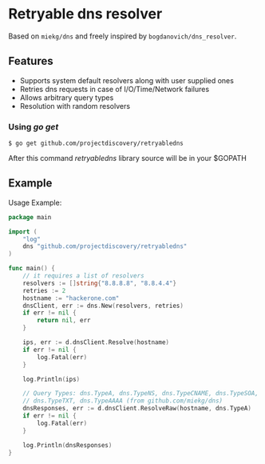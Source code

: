 # Retryable dns resolver
Based on `miekg/dns` and freely inspired by `bogdanovich/dns_resolver`.

## Features
- Supports system default resolvers along with user supplied ones
- Retries dns requests in case of I/O/Time/Network failures
- Allows arbitrary query types
- Resolution with random resolvers

### Using *go get*

```
$ go get github.com/projectdiscovery/retryabledns
```

After this command *retryabledns* library source will be in your $GOPATH

## Example
Usage Example:

``` go
package main

import (
    "log"
    dns "github.com/projectdiscovery/retryabledns"
)

func main() {
    // it requires a list of resolvers
    resolvers := []string{"8.8.8.8", "8.8.4.4"}
    retries := 2
    hostname := "hackerone.com"
    dnsClient, err := dns.New(resolvers, retries)
    if err != nil {
        return nil, err
    }

    ips, err := d.dnsClient.Resolve(hostname)
    if err != nil {
        log.Fatal(err)
    }

    log.Println(ips)

    // Query Types: dns.TypeA, dns.TypeNS, dns.TypeCNAME, dns.TypeSOA, dns.TypePTR, dns.TypeMX
    // dns.TypeTXT, dns.TypeAAAA (from github.com/miekg/dns)
    dnsResponses, err := d.dnsClient.ResolveRaw(hostname, dns.TypeA)
    if err != nil {
        log.Fatal(err)
    }

    log.Println(dnsResponses)
}
```
